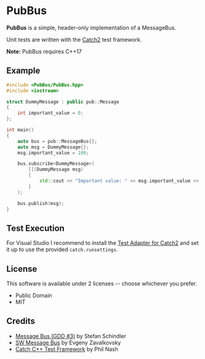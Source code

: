 # PubBus

**PubBus** is a simple, header-only implementation of a MessageBus.

Unit tests are written with the [Catch2](https://github.com/catchorg/Catch2) test framework.

**Note:** PubBus requires C++17

## Example

```c++
#include <PubBus/PubBus.hpp>
#include <iostream>

struct DummyMessage : public pub::Message
{
	int important_value = 0;
};

int main()
{
	auto bus = pub::MessageBus{};
	auto msg = DummyMessage{};
	msg.important_value = 100;

	bus.subscribe<DummyMessage>(
		[](DummyMessage msg)
		{
			std::cout << "Important value: " << msg.important_value << "\n";
		}
	);

	bus.publish(msg);
}
```

## Test Execution

For Visual Studio I recommend to install the [Test Adapter for Catch2](https://github.com/JohnnyHendriks/TestAdapter_Catch2) and set it up to use the provided `catch.runsettings`.

## License

This software is available under 2 licenses -- choose whichever you prefer.

- Public Domain
- MIT

## Credits

* [Message Bus (GDD #3)](http://www.optank.org/2013/04/02/game-development-design-3-message-bus/) by Stefan Schindler
* [SW Message Bus](http://www.codeproject.com/Articles/723656/SW-Message-Bus) by Evgeny Zavalkovsky
* [Catch C++ Test Framework](https://github.com/philsquared/Catch) by Phil Nash
